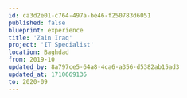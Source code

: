 ```yaml
---
id: ca3d2e01-c764-497a-be46-f250783d6051
published: false
blueprint: experience
title: 'Zain Iraq'
project: 'IT Specialist'
location: Baghdad
from: 2019-10
updated_by: 8a797ce5-64a8-4ca6-a356-d5382ab15ad3
updated_at: 1710669136
to: 2020-09
---
```

